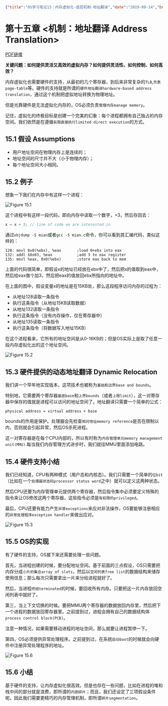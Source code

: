 ```json lw-blog-meta
{"title":"OS学习笔记15：内存虚拟化-底层机制-地址翻译","date":"2019-08-14","brev":"与CPU虚拟化一样，内存虚拟化也需要硬件的支持来达到理想的效率。","tags":["OS"],"path":"blog/2019/190814-OS学习笔记-15.md"}
```



# 第十五章 <机制：地址翻译 Address Translation>

[PDF链接](http://pages.cs.wisc.edu/~remzi/OSTEP/vm-mechanism.pdf)

**关键问题：如何提供灵活又高效的虚拟内存？如何提供灵活性、如何控制、如何高效？**

内存虚拟化也需要硬件的支持，从最初的几个寄存器，到后来非常复杂的`TLB`,`页表page-table`等。硬件的支持就是所谓的`硬件地址翻译hardware-based address translation`，通过这个机制把虚拟地址转换为物理地址。

但是光靠硬件是无法虚拟化内存的，OS必须负责`管理内存manage memory`。

记住，虚拟化的终极目标是创建一个完美的幻象：每个进程都拥有自己独占的内存空间。我们依然是在遵循`有限直接执行limited direct execution`的方式。

## 15.1 假设 Assumptions

- 用户地址空间在物理内存上是连续的；
- 地址空间的尺寸并不大（小于物理内存）；
- 每个地址空间大小相同。

## 15.2 例子

想象一下我们在内存中有这样一个进程：

![Figure 15.1](https://saodd.github.io/tech-blog-pic/2019/2019-08-14-Fig-15-1.png)

这个进程中有这样一段代码，即向内存中读取一个数字，+3，然后存回去：

```c
x = x + 3; // line of code we are interested in
```

通过`objdump -S mian`或者`gcc -S mian.c`命令，你可以看到其汇编代码，类似这样的：

```x86asm
128: movl 0x0(%ebx), %eax       ;load 0+ebx into eax
132: addl $0x03, %eax           ;add 3 to eax register
135: movl %eax, 0x0(%ebx)       ;store eax back to mem
```

上面的代码很简单，即假设x的地址已经放在ebx中了，然后把x的值取到eax中，然后给eax做个加3，然后把eax的值放回ebx所指向的地址中。

在上面的图中，假设变量x的地址是在15KB处，那么这段程序访问内存的过程为：

- 从地址128读取一条指令
- 执行这条指令（从地址15KB读取数据）
- 从地址132读取一条指令
- 执行这条指令（没有内存操作，仅在寄存器中）
- 从地址135读取一条指令
- 执行这条指令（将数据写入地址15KB）

在这个进程看来，它所有的地址空间是从0-16KB的；但是OS实际上是取了任意一段内存虚拟化出的这个地址空间。

![Figure 15.2](https://saodd.github.io/tech-blog-pic/2019/2019-08-14-Fig-15-2.png)

## 15.3 硬件提供的动态地址翻译 Dynamic Relocation

我们讲一个早年地实现版本，这项技术也被称为`基础和边界base and bounds`。

特别地，它需要两个寄存器`基底base`和`上界bounds`（或者`上限limit`），这一对寄存器中保存的值就是进程可以访问的地址空间了。地址翻译只需要一个简单的公式：

```text
physical address = virtual address + base
```

bounds的作用是保护。处理器会先检查`相对地址memory reference`是否在限制以内，否则就会引起异常，然后OS杀死进程。

这一对寄存器是在每个CPU内部的，所以有时称为`内存管理单元memory management unit(MMU)`.每当我们内存管理方式进步时，我们就往MMU里面添加电路。

## 15.4 硬件支持小结

我们已经知道，CPU有两种模式（用户态和内核态）。我们只需要一个简单的`位bit`（比如在一个`处理器状态码processor status word`之中）就可以定义这两种状态。

然后CPU还要为内存管理单元提供两个寄存器，然后指令集中必须要定义特殊的指令来让OS修改这两个寄存器，这些指令必须是`有权限的privileged`。

最后，CPU还要有能力产生`异常exceptions`来应对非法操作，OS要能够注册相应的`异常处理程序exception handler`来做出应对。

![Figure 15.3](https://saodd.github.io/tech-blog-pic/2019/2019-08-14-Fig-15-3.png)

## 15.5 OS的实现

有了硬件的支持，OS接下来还需要处理一些问题。

首先，当进程创建的时候，要分配地址空间。基于前面的三点假设，OS只需要把内存分成`小片的集合array of slots`，然后以`空闲列表free list`的数据结构来储存使用信息；那么每次只需要拿出一片来分给进程就好了。

然后，当进程`终结terminated`的时候，要回收所有内存。只要把这一片内存放回空闲列表中就好了。

第三，当上下文切换的时候。要把MMU两个寄存器的数据放回内存里，然后把下一个进程的数据放回寄存器里。之前提到过，进程会拥有自己的数据结构体`process control block(PCB)`。

注意一种情况，如果需要移动进程的地址空间，那么就要让进程暂停一下。

第四，OS必须提供异常处理程序。之前提到过，在系统`启动boot`的时候就会向硬件中注册异常处理程序的地址。

![Figure 15.6](https://saodd.github.io/tech-blog-pic/2019/2019-08-14-Fig-15-6.png)

## 15.6 小结

基于硬件的支持，让内存虚拟化很高效。但是也存在一些问题，比如在进程的堆和栈中间的部分就是浪费，即所谓的`内部碎片`；而且，我们还设定了三项假设条件呢。因此我们需要更精巧的内存管理机制，即所谓`碎片segmentation`。
